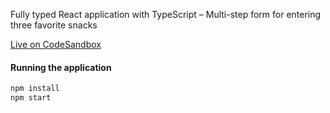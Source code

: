 Fully typed React application with TypeScript – Multi-step form for entering three favorite snacks

[Live on CodeSandbox](https://codesandbox.io/s/github/evefonwu/react-ts-snacks)

#### Running the application

```bash
npm install
npm start
```
